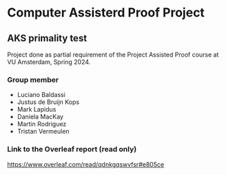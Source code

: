 # Computer Assisterd Proof Project
## AKS primality test

Project done as partial requirement of the Project Assisted Proof course at VU Amsterdam, Spring 2024.

### Group member
- Luciano Baldassi
- Justus de Bruijn Kops
- Mark Lapidus
- Daniela MacKay
- Martin Rodriguez
- Tristan Vermeulen

### Link to the Overleaf report (read only)
https://www.overleaf.com/read/qdnkgqswvfsr#e805ce






